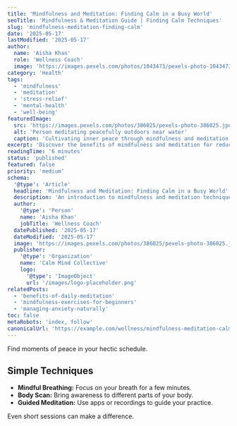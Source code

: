 ```yaml
---
title: 'Mindfulness and Meditation: Finding Calm in a Busy World'
seoTitle: 'Mindfulness & Meditation Guide | Finding Calm Techniques'
slug: 'mindfulness-meditation-finding-calm'
date: '2025-05-17'
lastModified: '2025-05-17'
author:
  name: 'Aisha Khan'
  role: 'Wellness Coach'
  image: 'https://images.pexels.com/photos/1043473/pexels-photo-1043473.jpeg?auto=compress&cs=tinysrgb&w=1260&h=750&dpr=2'
category: 'Health'
tags:
  - 'mindfulness'
  - 'meditation'
  - 'stress-relief'
  - 'mental-health'
  - 'well-being'
featuredImage:
  src: 'https://images.pexels.com/photos/386025/pexels-photo-386025.jpeg?auto=compress&cs=tinysrgb&w=1260&h=750&dpr=2'
  alt: 'Person meditating peacefully outdoors near water'
  caption: 'Cultivating inner peace through mindfulness and meditation practices.'
excerpt: 'Discover the benefits of mindfulness and meditation for reducing stress and enhancing mental clarity. Learn simple techniques to incorporate these practices into your daily life.'
readingTime: '6 minutes'
status: 'published'
featured: false
priority: 'medium'
schema:
  '@type': 'Article'
  headline: 'Mindfulness and Meditation: Finding Calm in a Busy World'
  description: 'An introduction to mindfulness and meditation techniques for stress reduction and improved well-being.'
  author:
    '@type': 'Person'
    name: 'Aisha Khan'
    jobTitle: 'Wellness Coach'
  datePublished: '2025-05-17'
  dateModified: '2025-05-17'
  image: 'https://images.pexels.com/photos/386025/pexels-photo-386025.jpeg?auto=compress&cs=tinysrgb&w=1260&h=750&dpr=2'
  publisher:
    '@type': 'Organization'
    name: 'Calm Mind Collective'
    logo:
      '@type': 'ImageObject'
      url: '/images/logo-placeholder.png'
relatedPosts:
  - 'benefits-of-daily-meditation'
  - 'mindfulness-exercises-for-beginners'
  - 'managing-anxiety-naturally'
toc: false
metaRobots: 'index, follow'
canonicalUrl: 'https://example.com/wellness/mindfulness-meditation-calm'
---
```


Find moments of peace in your hectic schedule.

## Simple Techniques

- **Mindful Breathing:** Focus on your breath for a few minutes.
- **Body Scan:** Bring awareness to different parts of your body.
- **Guided Meditation:** Use apps or recordings to guide your practice.

Even short sessions can make a difference.
